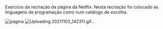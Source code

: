 
Exercício da recriação da página da Netflix. Nesta recriação foi colocado as linguagens de programação como num catálogo de escolha.

![página](https://user-images.githubusercontent.com/86747258/140167059-72fc599f-2c94-4319-8d51-f23eeeb0ed58.jpg)
![Uploading 20211103_142311.gif…]()
